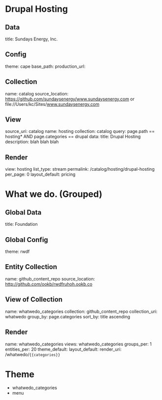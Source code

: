 # Drupal Hosting

## Data
title: Sundays Energy, Inc.

## Config
theme: cape
base_path: 
production_url: 

## Collection

name: catalog
source_location: https://github.com/sundaysenergy/www.sundaysenergy.com or file://Users/kc/Sites/www.sundaysenergy.com

## View

source_uri: catalog
name: hosting
collection: catalog
query: page.path == hosting* AND page.categories == drupal 
data:
  title: Drupal Hosting
  description: blah blah blah

## Render

view: hosting
list_type: stream
permalink: /catalog/hosting/drupal-hosting
per_page: 0
layout_default: pricing

# What we do. (Grouped)

## Global Data
title: Foundation

## Global Config
theme: rwdf

## Entity Collection
name: github_content_repo
source_location: http://github.com/ookb/rwdfruhoh.ookb.co

## View of Collection
name: whatwedo_categories
collection: github_content_repo
collection_uri: whatwedo
group_by: page.categories
sort_by: title ascending

## Render
name: whatwedo_categories
views: whatwedo_categories
groups_per: 1
entities_per: 20
theme_default:
layout_default: 
render_uri: /whatwedo/`{{categories}}`

# Theme
  - whatwedo_categories
  - menu

